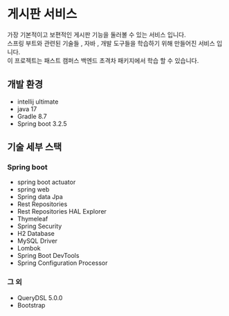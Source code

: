 # 게시판 서비스
가장 기본적이고 보편적인 게시판 기능을 둘러볼 수 있는 서비스 입니다. <br/>스프링 부트와 관련된 기술들 , 자바 , 개발 도구들을 학습하기 위해 만들어진 서비스 입니다.<br/>
이 프로젝트는 패스트 캠퍼스 백엔드 초격차 패키지에서 학습 할 수 있습니다.

## 개발 환경
* intellij ultimate
* java 17
* Gradle 8.7
* Spring boot 3.2.5
## 기술 세부 스택
### Spring boot
* spring boot actuator
* spring web
* Spring data Jpa
* Rest Repositories
* Rest Repositories HAL Explorer
* Thymeleaf
* Spring Security
* H2 Database
* MySQL Driver
* Lombok
* Spring Boot DevTools
* Spring Configuration Processor
### 그 외
 * QueryDSL 5.0.0
 * Bootstrap
